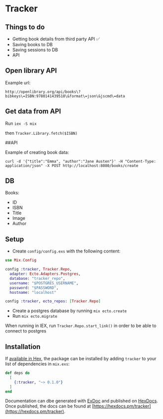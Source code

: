 # Tracker

## Things to do
- Getting book details from third party API ✅
- Saving books to DB
- Saving sessions to DB
- API

## Open library API

Example url:

`http://openlibrary.org/api/books\?bibkeys\=ISBN:9780141439518\&format\=json\&jscmd\=data`

## Get data from API

Run `iex -S mix`

then `Tracker.Library.fetch($ISBN)`

##API

Example of creating book data: 

`curl -d '{"title":"Emma", "author":"Jane Austen"}' -H "Content-Type: application/json" -X POST http://localhost:8080/books/create`

## DB

Books:
- ID
- ISBN
- Title
- Image
- Author

## Setup
- Create `config/config.exs` with the following content:
```elixir
use Mix.Config

config :tracker, Tracker.Repo,
  adapter: Ecto.Adapters.Postgres,
  database: "tracker_repo",
  username: "$POSTGRES_USERNAME",
  password: "$PASSWORD",
  hostname: "localhost"

config :tracker, ecto_repos: [Tracker.Repo]
```

- Create a postgres database by running `mix ecto.create`
- Run `mix ecto.migrate`

When running in IEX, run `Tracker.Repo.start_link()` in order to be able to connect to postgres

## Installation

If [available in Hex](https://hex.pm/docs/publish), the package can be installed
by adding `tracker` to your list of dependencies in `mix.exs`:

```elixir
def deps do
  [
    {:tracker, "~> 0.1.0"}
  ]
end
```

Documentation can dbe generated with [ExDoc](https://github.com/elixir-lang/ex_doc)
and published on [HexDocs](https://hexdocs.pm). Once published, the docs can
be found at [https://hexdocs.pm/tracker](https://hexdocs.pm/tracker).

